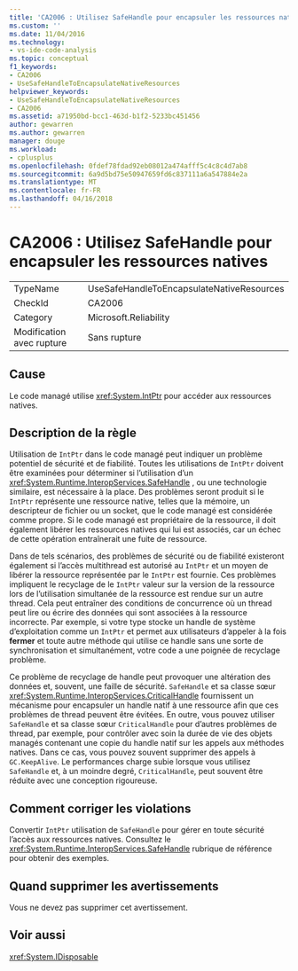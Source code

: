 ```yaml
---
title: 'CA2006 : Utilisez SafeHandle pour encapsuler les ressources natives | Documents Microsoft'
ms.custom: ''
ms.date: 11/04/2016
ms.technology:
- vs-ide-code-analysis
ms.topic: conceptual
f1_keywords:
- CA2006
- UseSafeHandleToEncapsulateNativeResources
helpviewer_keywords:
- UseSafeHandleToEncapsulateNativeResources
- CA2006
ms.assetid: a71950bd-bcc1-463d-b1f2-5233bc451456
author: gewarren
ms.author: gewarren
manager: douge
ms.workload:
- cplusplus
ms.openlocfilehash: 0fdef78fdad92eb08012a474afff5c4c8c4d7ab8
ms.sourcegitcommit: 6a9d5bd75e50947659fd6c837111a6a547884e2a
ms.translationtype: MT
ms.contentlocale: fr-FR
ms.lasthandoff: 04/16/2018
---
```

# <a name="ca2006-use-safehandle-to-encapsulate-native-resources"></a>CA2006 : Utilisez SafeHandle pour encapsuler les ressources natives
|||  
|-|-|  
|TypeName|UseSafeHandleToEncapsulateNativeResources|  
|CheckId|CA2006|  
|Category|Microsoft.Reliability|  
|Modification avec rupture|Sans rupture|  
  
## <a name="cause"></a>Cause  
 Le code managé utilise <xref:System.IntPtr> pour accéder aux ressources natives.  
  
## <a name="rule-description"></a>Description de la règle  
 Utilisation de `IntPtr` dans le code managé peut indiquer un problème potentiel de sécurité et de fiabilité. Toutes les utilisations de `IntPtr` doivent être examinées pour déterminer si l’utilisation d’un <xref:System.Runtime.InteropServices.SafeHandle> , ou une technologie similaire, est nécessaire à la place. Des problèmes seront produit si le `IntPtr` représente une ressource native, telles que la mémoire, un descripteur de fichier ou un socket, que le code managé est considérée comme propre. Si le code managé est propriétaire de la ressource, il doit également libérer les ressources natives qui lui est associés, car un échec de cette opération entraînerait une fuite de ressource.  
  
 Dans de tels scénarios, des problèmes de sécurité ou de fiabilité existeront également si l’accès multithread est autorisé au `IntPtr` et un moyen de libérer la ressource représentée par le `IntPtr` est fournie. Ces problèmes impliquent le recyclage de le `IntPtr` valeur sur la version de la ressource lors de l’utilisation simultanée de la ressource est rendue sur un autre thread. Cela peut entraîner des conditions de concurrence où un thread peut lire ou écrire des données qui sont associées à la ressource incorrecte. Par exemple, si votre type stocke un handle de système d’exploitation comme un `IntPtr` et permet aux utilisateurs d’appeler à la fois **fermer** et toute autre méthode qui utilise ce handle sans une sorte de synchronisation et simultanément, votre code a une poignée de recyclage problème.  
  
 Ce problème de recyclage de handle peut provoquer une altération des données et, souvent, une faille de sécurité. `SafeHandle` et sa classe sœur <xref:System.Runtime.InteropServices.CriticalHandle> fournissent un mécanisme pour encapsuler un handle natif à une ressource afin que ces problèmes de thread peuvent être évitées. En outre, vous pouvez utiliser `SafeHandle` et sa classe sœur `CriticalHandle` pour d’autres problèmes de thread, par exemple, pour contrôler avec soin la durée de vie des objets managés contenant une copie du handle natif sur les appels aux méthodes natives. Dans ce cas, vous pouvez souvent supprimer des appels à `GC.KeepAlive`. Le performances charge subie lorsque vous utilisez `SafeHandle` et, à un moindre degré, `CriticalHandle`, peut souvent être réduite avec une conception rigoureuse.  
  
## <a name="how-to-fix-violations"></a>Comment corriger les violations  
 Convertir `IntPtr` utilisation de `SafeHandle` pour gérer en toute sécurité l’accès aux ressources natives. Consultez le <xref:System.Runtime.InteropServices.SafeHandle> rubrique de référence pour obtenir des exemples.  
  
## <a name="when-to-suppress-warnings"></a>Quand supprimer les avertissements  
 Vous ne devez pas supprimer cet avertissement.  
  
## <a name="see-also"></a>Voir aussi  
 <xref:System.IDisposable>
